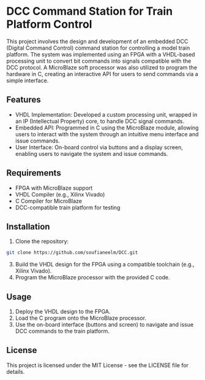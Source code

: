 # DCC Command Station for Train Platform Control
This project involves the design and development of an embedded DCC (Digital Command Control) command station for controlling a model train platform. The system was implemented using an FPGA with a VHDL-based processing unit to convert bit commands into signals compatible with the DCC protocol. A MicroBlaze soft processor was also utilized to program the hardware in C, creating an interactive API for users to send commands via a simple interface.

## Features
- VHDL Implementation: Developed a custom processing unit, wrapped in an IP (Intellectual Property) core, to handle DCC signal commands.
- Embedded API: Programmed in C using the MicroBlaze module, allowing users to interact with the system through an intuitive menu interface and issue commands.
- User Interface: On-board control via buttons and a display screen, enabling users to navigate the system and issue commands.

## Requirements
- FPGA with MicroBlaze support
- VHDL Compiler (e.g., Xilinx Vivado)
- C Compiler for MicroBlaze
- DCC-compatible train platform for testing

## Installation
1. Clone the repository:
```bash
git clone https://github.com/soufianeelm/DCC.git
```

3. Build the VHDL design for the FPGA using a compatible toolchain (e.g., Xilinx Vivado).
4. Program the MicroBlaze processor with the provided C code.

## Usage
1. Deploy the VHDL design to the FPGA.
2. Load the C program onto the MicroBlaze processor.
3. Use the on-board interface (buttons and screen) to navigate and issue DCC commands to the train platform.

## License
This project is licensed under the MIT License - see the LICENSE file for details.
